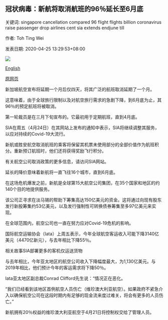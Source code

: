 ## 冠状病毒：新航将取消航班的96％延长至6月底

关键词: singapore cancellation compared 96 flight flights billion coronavirus raise passenger drop airlines cent sia extends endjune till

作者: Toh Ting Wei

发表日期: 2020-04-25 13:29:53+08:00

![](https://www.straitstimes.com/sites/default/files/styles/x_large/public/articles/2020/04/25/kc-sia2504.jpg?itok=p8CyCrgR)

[English](Coronavirus%3A%20Singapore%20Airlines%20extends%20cancellation%20of%2096%20per%20cent%20of%20flights%20till%20end-June.md)

[原网页](https://www.straitstimes.com/singapore/transport/coronavirus-singapore-airlines-extends-cancellation-of-96-per-cent-of-flights)

新加坡航空宣布将延期一个月后仅四天，将其广泛的航班取消延期了一个月。

这意味着，由于全球旅行限制以及对航空旅行需求的急剧下降，到6月底为止，其96％的预定航班将被取消。

第一轮裁员是在三月下旬宣布的。它最初用于定期航班，直到4月底。

SIA在周五（4月24日）在其网站上发布的通知中表示，SIA将继续调整其服务，以应对持续的Covid-19大流行。

新航或胜安航空取消航班的乘客将保留其机票未使用部分的全部价值作为航班积分。重新预订航班时，他们还将获得奖励飞行积分。

有关航空公司取消政策的更多信息，请访问SIA网站。

延长的降价意味着新航将一直飞往16个城市，直到6月底。

在这场危机爆发之前，新航是全球第15大航空公司集团，在35个国家和地区的约140个目的地提供服务。

该公司正寻求在淡马锡的帮助下筹集高达150亿美元的资金。这将通过向现有股东发行新股筹集约53亿美元，以及发行强制性可转换债券筹集至多97亿美元来实现。

在全球范围内，航空公司也一直在努力应对Covid-19危机的影响。

国际航空运输协会（Iata）上周五表示，今年全球航空客运收入可能下降3140亿美元（4470亿新元），与去年相比下降55％。

相关故事SIA部署更多的客机仅运送货物

与去年相比，今年亚太地区的航空公司收入下降幅度最大，为1,130亿美元。与2019年相比，他们预计今年的客运需求将下降50％。

Iata亚太地区副总裁Conrad Clifford先生说：“情况正在恶化。

“我们已经看到该地区首例航空人员伤亡（维珍澳大利亚航空）。如果政府不紧急介入以确保航空公司在这段时期内有足够的现金流来度过难关，将会有更多的人员伤亡。”

新航拥有20％权益的维珍澳大利亚航空于4月21日将控制权交给了管理人员。